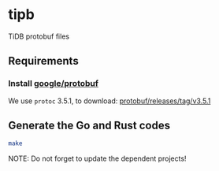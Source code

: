 # tipb

TiDB protobuf files

## Requirements

### Install [google/protobuf](https://github.com/google/protobuf)

We use `protoc` 3.5.1, to download: [protobuf/releases/tag/v3.5.1](https://github.com/google/protobuf/releases/tag/v3.5.1)

## Generate the Go and Rust codes

```sh
make
```

NOTE: Do not forget to update the dependent projects!
